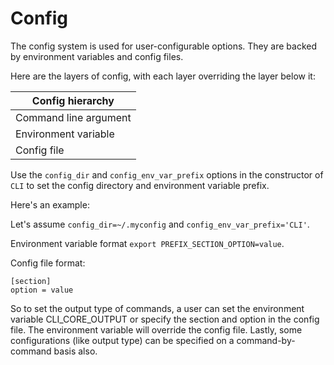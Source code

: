 Config
======

The config system is used for user-configurable options.
They are backed by environment variables and config files.

Here are the layers of config, with each layer overriding the layer below it:

| Config hierarchy      |
|-----------------------|
| Command line argument |
| Environment variable  |
| Config file           |

Use the `config_dir` and `config_env_var_prefix` options in the constructor of `CLI` to set the config directory and environment variable prefix.

Here's an example:

Let's assume `config_dir=~/.myconfig` and `config_env_var_prefix='CLI'`.

Environment variable format `export PREFIX_SECTION_OPTION=value`.

Config file format:

```
[section]
option = value
```

So to set the output type of commands, a user can set the environment variable CLI_CORE_OUTPUT or specify the section and option in the config file.
The environment variable will override the config file.
Lastly, some configurations (like output type) can be specified on a command-by-command basis also.
